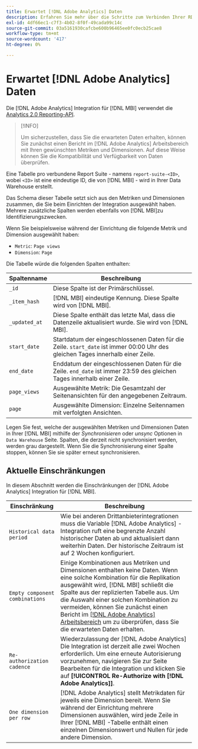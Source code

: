 ```yaml
---
title: Erwartet [!DNL Adobe Analytics] Daten
description: Erfahren Sie mehr über die Schritte zum Verbinden Ihrer RDS-Instanz.
exl-id: 4df66ec1-c7f3-4b02-8f0f-49cada99c14c
source-git-commit: 03a5161930cafcbe600b96465ee0fc0ecb25cae8
workflow-type: tm+mt
source-wordcount: '417'
ht-degree: 0%

---
```


# Erwartet [!DNL Adobe Analytics] Daten

Die [!DNL Adobe Analytics] Integration für [!DNL MBI] verwendet die [Analytics 2.0 Reporting-API](https://developer.adobe.com/analytics-apis/docs/2.0/#!AdobeDocs/analytics-2.0-apis/master/README.md).

>[!INFO]
>
>Um sicherzustellen, dass Sie die erwarteten Daten erhalten, können Sie zunächst einen Bericht im [!DNL Adobe Analytics] Arbeitsbereich mit Ihren gewünschten Metriken und Dimensionen. Auf diese Weise können Sie die Kompatibilität und Verfügbarkeit von Daten überprüfen.

Eine Tabelle pro verbundene Report Suite - namens `report-suite-<ID>`, wobei `<ID>` ist eine eindeutige ID, die von [!DNL MBI] - wird in Ihrer Data Warehouse erstellt.

Das Schema dieser Tabelle setzt sich aus den Metriken und Dimensionen zusammen, die Sie beim Einrichten der Integration ausgewählt haben. Mehrere zusätzliche Spalten werden ebenfalls von [!DNL MBI]zu Identifizierungszwecken.

Wenn Sie beispielsweise während der Einrichtung die folgende Metrik und Dimension ausgewählt haben:
- `Metric`: `Page views`
- `Dimension`: `Page`

Die Tabelle würde die folgenden Spalten enthalten:

| Spaltenname | Beschreibung |
| --- | --- |
| `_id` | Diese Spalte ist der Primärschlüssel. |
| `_item_hash` | [!DNL MBI] eindeutige Kennung. Diese Spalte wird von [!DNL MBI]. |
| `_updated_at` | Diese Spalte enthält das letzte Mal, dass die Datenzeile aktualisiert wurde. Sie wird von [!DNL MBI]. |
| `start_date` | Startdatum der eingeschlossenen Daten für die Zeile. `start_date` ist immer 00:00 Uhr des gleichen Tages innerhalb einer Zeile. |
| `end_date` | Enddatum der eingeschlossenen Daten für die Zeile. `end_date` ist immer 23:59 des gleichen Tages innerhalb einer Zeile. |
| `page_views` | Ausgewählte Metrik: Die Gesamtzahl der Seitenansichten für den angegebenen Zeitraum. |
| `page` | Ausgewählte Dimension: Einzelne Seitennamen mit verfolgten Ansichten. |

Legen Sie fest, welche der ausgewählten Metriken und Dimensionen Daten in Ihrer [!DNL MBI] mithilfe der *Synchronisieren* oder *unsync* Optionen in `Data Warehouse` Seite. Spalten, die derzeit nicht synchronisiert werden, werden grau dargestellt. Wenn Sie die Synchronisierung einer Spalte stoppen, können Sie sie später erneut synchronisieren.

## Aktuelle Einschränkungen

In diesem Abschnitt werden die Einschränkungen der [!DNL Adobe Analytics] Integration für [!DNL MBI].

| Einschränkung | Beschreibung |
| --- | --- |
| `Historical data period` | Wie bei anderen Drittanbieterintegrationen muss die Variable [!DNL Adobe Analytics] -Integration ruft eine begrenzte Anzahl historischer Daten ab und aktualisiert dann weiterhin Daten. Der historische Zeitraum ist auf 2 Wochen konfiguriert. |
| `Empty component combinations` | Einige Kombinationen aus Metriken und Dimensionen enthalten keine Daten. Wenn eine solche Kombination für die Replikation ausgewählt wird, [!DNL MBI] schließt die Spalte aus der replizierten Tabelle aus. Um die Auswahl einer solchen Kombination zu vermeiden, können Sie zunächst einen Bericht im [[!DNL Adobe Analytics] Arbeitsbereich](https://experienceleague.adobe.com/docs/analytics/analyze/analysis-workspace/home.html?lang=en) um zu überprüfen, dass Sie die erwarteten Daten erhalten. |
| `Re-authorization cadence` | Wiederzulassung der [!DNL Adobe Analytics] Die Integration ist derzeit alle zwei Wochen erforderlich. Um eine erneute Autorisierung vorzunehmen, navigieren Sie zur Seite Bearbeiten für die Integration und klicken Sie auf **[!UICONTROL Re-Authorize with [!DNL Adobe Analytics]]**. |
| `One dimension per row` | [!DNL Adobe Analytics] stellt Metrikdaten für jeweils eine Dimension bereit. Wenn Sie während der Einrichtung mehrere Dimensionen auswählen, wird jede Zeile in Ihrer [!DNL MBI] -Tabelle enthält einen einzelnen Dimensionswert und Nullen für jede andere Dimension. |
